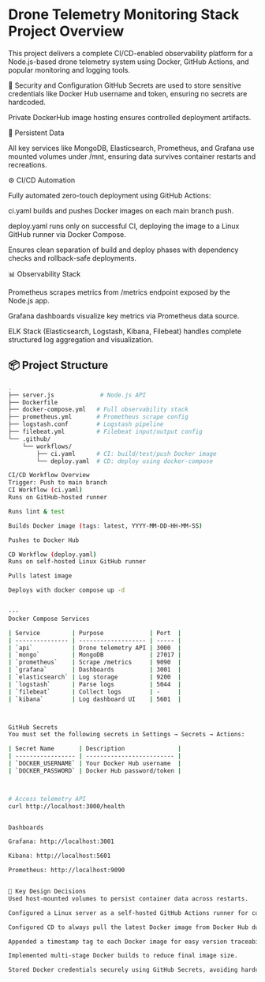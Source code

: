 # Drone Telemetry Monitoring Stack Project Overview

This project delivers a complete CI/CD-enabled observability platform for a Node.js-based drone telemetry system using Docker, GitHub Actions, and popular monitoring and logging tools.

🔐 Security and Configuration
GitHub Secrets are used to store sensitive credentials like Docker Hub username and token, ensuring no secrets are hardcoded.

Private DockerHub image hosting ensures controlled deployment artifacts.

💾 Persistent Data

All key services like MongoDB, Elasticsearch, Prometheus, and Grafana use mounted volumes under /mnt, ensuring data survives container restarts and recreations.

⚙️ CI/CD Automation

Fully automated zero-touch deployment using GitHub Actions:

ci.yaml builds and pushes Docker images on each main branch push.

deploy.yaml runs only on successful CI, deploying the image to a Linux GitHub runner via Docker Compose.

Ensures clean separation of build and deploy phases with dependency checks and rollback-safe deployments.

📊 Observability Stack

Prometheus scrapes metrics from /metrics endpoint exposed by the Node.js app.

Grafana dashboards visualize key metrics via Prometheus data source.

ELK Stack (Elasticsearch, Logstash, Kibana, Filebeat) handles complete structured log aggregation and visualization.


## 📦 Project Structure

```bash
.
├── server.js             # Node.js API
├── Dockerfile
├── docker-compose.yml   # Full observability stack
├── prometheus.yml       # Prometheus scrape config
├── logstash.conf        # Logstash pipeline
├── filebeat.yml         # Filebeat input/output config
└── .github/
    └── workflows/
        ├── ci.yaml      # CI: build/test/push Docker image
        └── deploy.yaml  # CD: deploy using docker-compose

CI/CD Workflow Overview
Trigger: Push to main branch
CI Workflow (ci.yaml)
Runs on GitHub-hosted runner

Runs lint & test

Builds Docker image (tags: latest, YYYY-MM-DD-HH-MM-SS)

Pushes to Docker Hub

CD Workflow (deploy.yaml)
Runs on self-hosted Linux GitHub runner

Pulls latest image

Deploys with docker compose up -d


---
Docker Compose Services

| Service         | Purpose             | Port  |
| --------------- | ------------------- | ----- |
| `api`           | Drone telemetry API | 3000  |
| `mongo`         | MongoDB             | 27017 |
| `prometheus`    | Scrape /metrics     | 9090  |
| `grafana`       | Dashboards          | 3001  |
| `elasticsearch` | Log storage         | 9200  |
| `logstash`      | Parse logs          | 5044  |
| `filebeat`      | Collect logs        | -     |
| `kibana`        | Log dashboard UI    | 5601  |



GitHub Secrets
You must set the following secrets in Settings → Secrets → Actions:

| Secret Name       | Description               |
| ----------------- | ------------------------- |
| `DOCKER_USERNAME` | Your Docker Hub username  |
| `DOCKER_PASSWORD` | Docker Hub password/token |



# Access telemetry API
curl http://localhost:3000/health


Dashboards

Grafana: http://localhost:3001

Kibana: http://localhost:5601

Prometheus: http://localhost:9090


🧩 Key Design Decisions
Used host-mounted volumes to persist container data across restarts.

Configured a Linux server as a self-hosted GitHub Actions runner for controlled deployments.

Configured CD to always pull the latest Docker image from Docker Hub during deployment.

Appended a timestamp tag to each Docker image for easy version traceability.

Implemented multi-stage Docker builds to reduce final image size.

Stored Docker credentials securely using GitHub Secrets, avoiding hardcoding sensitive data.


